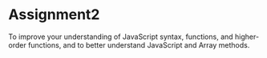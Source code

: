 # Assignment2
To improve your understanding of JavaScript syntax, functions, and higher-order functions, and to better understand JavaScript and Array methods.
